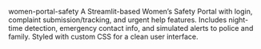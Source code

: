 women-portal-safety
A Streamlit-based Women’s Safety Portal with login, complaint submission/tracking, and urgent help features. Includes night-time detection, emergency contact info, and simulated alerts to police and family. Styled with custom CSS for a clean user interface.
